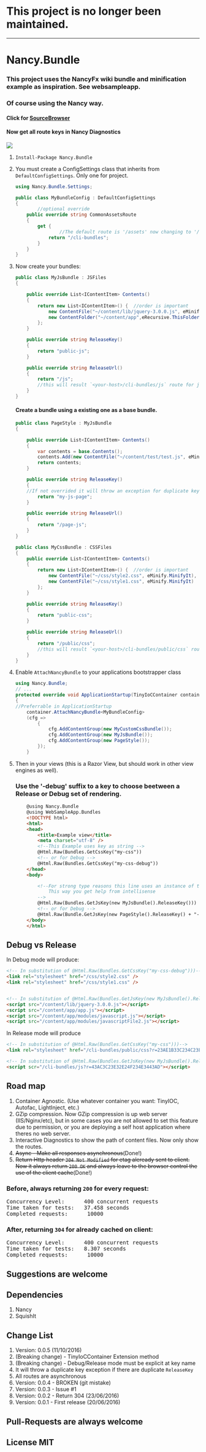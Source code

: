 # This project is no longer been maintained.
___
# Nancy.Bundle

### This project uses the NancyFx wiki bundle and minification example as inspiration. See websampleapp.

### Of course using the Nancy way.

#### Click for [SourceBrowser](http://sourcebrowser.io/Browse/leonibr/Nancy.Bundle.git/)

#### Now get all route keys in Nancy Diagnostics

<img src="nancy-diagnostic-routes.png">

1. `Install-Package Nancy.Bundle`

1. You must create a ConfigSettings class that inherits from `DefaultConfigSettings`. Only one for project.

    ```c#
    using Nancy.Bundle.Settings;

    public class MyBundleConfig : DefaultConfigSettings
    {
            //optional override
        public override string CommonAssetsRoute
        {
            get {
                    //The default route is '/assets' now changing to '/cli-bundles'
                return "/cli-bundles";
            }
        }
    }
    ```

1. Now create your bundles:

    ```c#
    public class MyJsBundle : JSFiles
    {

        public override List<IContentItem> Contents()
        {
            return new List<IContentItem>() {  //order is important
                new ContentFile("~/content/lib/jquery-3.0.0.js", eMinify.DoNotMinifyIt),
                new ContentFolder("~/content/app",eRecursive.ThisFolderAndChildrenFolders, eMinify.MinifyIt)
            };
        }

        public override string ReleaseKey()
        {
            return "public-js";
        }

        public override string ReleaseUrl()
        {
            return "/js";
            //this will result `<your-host>/cli-bundles/js` route for js
        }
    }
    ```

    #### Create a bundle using a existing one as a base bundle.

    ```c#
    public class PageStyle : MyJsBundle
    {

        public override List<IContentItem> Contents()
        {
            var contents = base.Contents();
            contents.Add(new ContentFile("~/content/test/test.js", eMinify.MinifyIt));
            return contents;
        }

        public override string ReleaseKey()
        {
        //If not overrided it will throw an exception for duplicate key. Because the `MyJsBundle.ReleaseKey` is aleready stored.
            return "my-js-page";
        }

        public override string ReleaseUrl()
        {
            return "/page-js";
        }
    }
    ```

    ```c#
    public class MyCssBundle : CSSFiles
    {
        public override List<IContentItem> Contents()
        {
            return new List<IContentItem>() {  //order is important
                new ContentFile("~/css/style2.css", eMinify.MinifyIt),
                new ContentFile("~/css/style1.css", eMinify.MinifyIt)
            };
        }

        public override string ReleaseKey()
        {
            return "public-css";
        }

        public override string ReleaseUrl()
        {
            return "/public/css";
            //this will result `<your-host>/cli-bundles/public/css` route for css
        }
    }
    ```

1. Enable `AttachNancyBundle` to your applications bootstrapper class

    ```c#
    using Nancy.Bundle;
    // ...
    protected override void ApplicationStartup(TinyIoCContainer container, IPipelines pipelines)
    {
    //Preferrable in ApplicationStartup
        container.AttachNancyBundle<MyBundleConfig>
        (cfg =>
            {
                cfg.AddContentGroup(new MyCustomCssBundle());
                cfg.AddContentGroup(new MyJsBundle());
                cfg.AddContentGroup(new PageStyle());
            });
        }
    ```

1. Then in your views (this is a Razor View, but should work in other view engines as well).

    ### Use the '-debug' suffix to a key to choose beetween a Release or Debug set of rendering.

    ```html
        @using Nancy.Bundle
        @using WebSampleApp.Bundles
        <!DOCTYPE html>
        <html>
        <head>
            <title>Example view</title>
            <meta charset="utf-8" />
            <!--This Example uses key as string -->
            @Html.Raw(Bundles.GetCssKey("my-css"))
            <!-- or for Debug -->
            @Html.Raw(Bundles.GetCssKey("my-css-debug"))
        </head>
        <body>

            <!--For strong type reasons this line uses an instance of the bundle to get the key
                This way you get help from intellisense
            -->
            @Html.Raw(Bundles.GetJsKey(new MyJsBundle().ReleaseKey()))
            <!-- or for Debug -->
            @Html.Raw(Bundle.GetJsKey(new PageStyle().ReleaseKey() + "-debug"))
        </body>
        </html>
    ```

## Debug vs Release

In Debug mode will produce:

```html
<!-- In substitution of @Html.Raw(Bundles.GetCssKey("my-css-debug")))-->
<link rel="stylesheet" href="/css/style2.css" />
<link rel="stylesheet" href="/css/style1.css" />


<!-- In substitution of @Html.Raw(Bundles.GetJsKey(new MyJsBundle().ReleaseKey() + "-debug")-->
<script src="/content/lib/jquery-3.0.0.js"></script>
<script src="/content/app/app.js"></script>
<script src="/content/app/modules/javascript.js"></script>
<script src="/content/app/modules/javascriptFile2.js"></script>
```

In Release mode will produce

```html
<!-- In substitution of @Html.Raw(Bundles.GetCssKey("my-css")))-->
<link rel="stylesheet" href="/cli-bundles/public/css?r=23AE1B33C234C23E3B09673C" />

<!-- In substitution of @Html.Raw(Bundles.GetJsKey(new MyJsBundle().ReleaseKey())-->
<script scr="/cli-bundles/js?r=43AC3C23E32E24F234E3443AD"></script>
```

## Road map

1. Container Agnostic. (Use whatever container you want: TinyIOC, Autofac, LightInject, etc.)
1. GZip compression. Now GZip compression is up web server (IIS/Nginx/etc), but in some cases you are not allowed to set this feature due to permission, or you are deploying a self host application where theres no web server.
1. Interactive Diagnostics to show the path of content files. Now only show the routes.
1. <s>Async - Make all responses asynchronous</s>(Done!)
1. <s>Return Http header `304 Not Modified` for etag aleready sent to client. Now it always return `200 OK` and always leave to the browser control the use of the client cache</s>(Done!)

### Before, always returning `200` for every request:

<pre>
Concurrency Level:      400 concurrent requests
Time taken for tests:   37.458 seconds
Completed requests:      10000
</pre>

### After, returning `304` for already cached on client:

<pre>
Concurrency Level:      400 concurrent requests
Time taken for tests:   8.307 seconds
Completed requests:      10000
</pre>

## Suggestions are welcome

## Dependencies

1. Nancy
1. SquishIt

## Change List

1. Version: 0.0.5 (11/10/2016)
1. (Breaking change) - TinyIoCContainer Extension method
1. (Breaking change) - Debug/Release mode must be explicit at key name
1. It will throw a duplicate key exception if there are duplicate `ReleaseKey`
1. All routes are asynchronous
1. Version: 0.0.4 - BROKEN (git mistake)
1. Version: 0.0.3 - Issue #1
1. Version: 0.0.2 - Return 304 (23/06/2016)
1. Version: 0.0.1 - First release (20/06/2016)

## Pull-Requests are always welcome

## License MIT
